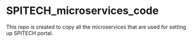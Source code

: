 # SPITECH_microservices_code
This repo is created to copy all the microservices that are used for setting up SPITECH portal.
